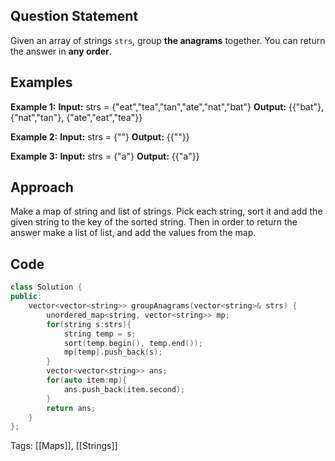 ## Question Statement
Given an array of strings `strs`, group **the anagrams** together. You can return the answer in **any order**.

## Examples
**Example 1:**
**Input:** strs = {"eat","tea","tan","ate","nat","bat"}
**Output:** {{"bat"}, {"nat","tan"}, {"ate","eat","tea"}} 

**Example 2:**
**Input:** strs = {""}
**Output:** {{""}}

**Example 3:**
**Input:** strs = {"a"}
**Output:** {{"a"}}

## Approach
Make a map of string and list of strings. Pick each string, sort it and add the given string to the key of the sorted string. Then in order to return the answer make a list of list, and add the values from the map.

## Code
```cpp
class Solution {
public:
    vector<vector<string>> groupAnagrams(vector<string>& strs) {
        unordered_map<string, vector<string>> mp;
        for(string s:strs){
            string temp = s;
            sort(temp.begin(), temp.end());
            mp[temp].push_back(s);
        }
        vector<vector<string>> ans;
        for(auto item:mp){
            ans.push_back(item.second);
        }
        return ans;
    }
};
```
Tags: [[Maps]], [[Strings]]